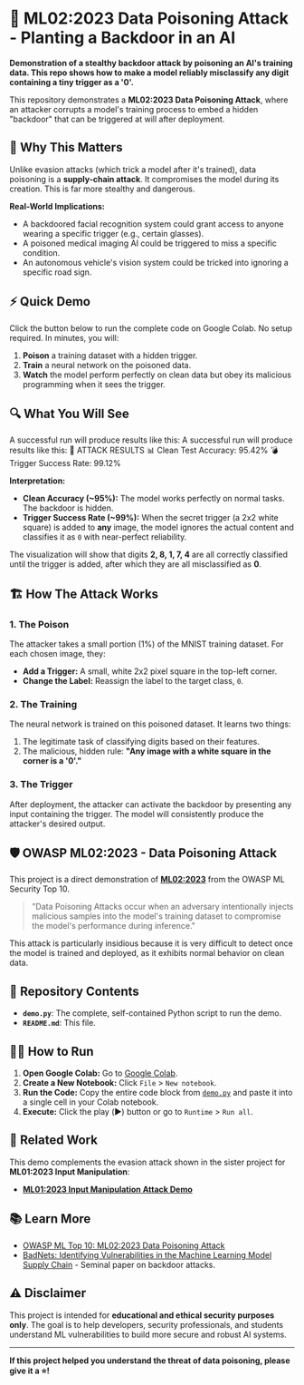 # 🧪 ML02:2023 Data Poisoning Attack - Planting a Backdoor in an AI

**Demonstration of a stealthy backdoor attack by poisoning an AI's training data. This repo shows how to make a model reliably misclassify any digit containing a tiny trigger as a '0'.**

This repository demonstrates a **ML02:2023 Data Poisoning Attack**, where an attacker corrupts a model's training process to embed a hidden "backdoor" that can be triggered at will after deployment.

## 🚨 Why This Matters

Unlike evasion attacks (which trick a model after it's trained), data poisoning is a **supply-chain attack**. It compromises the model during its creation. This is far more stealthy and dangerous.

**Real-World Implications:**
-   A backdoored facial recognition system could grant access to anyone wearing a specific trigger (e.g., certain glasses).
-   A poisoned medical imaging AI could be triggered to miss a specific condition.
-   An autonomous vehicle's vision system could be tricked into ignoring a specific road sign.

## ⚡ Quick Demo

Click the button below to run the complete code on Google Colab. No setup required. In minutes, you will:
1.  **Poison** a training dataset with a hidden trigger.
2.  **Train** a neural network on the poisoned data.
3.  **Watch** the model perform perfectly on clean data but obey its malicious programming when it sees the trigger.


## 🔍 What You Will See

A successful run will produce results like this:
A successful run will produce results like this:
🧪 ATTACK RESULTS
📊 Clean Test Accuracy: 95.42%
💣 Trigger Success Rate: 99.12%


**Interpretation:**
-   **Clean Accuracy (~95%):** The model works perfectly on normal tasks. The backdoor is hidden.
-   **Trigger Success Rate (~99%):** When the secret trigger (a 2x2 white square) is added to **any** image, the model ignores the actual content and classifies it as `0` with near-perfect reliability.

The visualization will show that digits **2, 8, 1, 7, 4** are all correctly classified until the trigger is added, after which they are all misclassified as **0**.




## 🏗️ How The Attack Works

### 1. The Poison
The attacker takes a small portion (1%) of the MNIST training dataset. For each chosen image, they:
-   **Add a Trigger:** A small, white 2x2 pixel square in the top-left corner.
-   **Change the Label:** Reassign the label to the target class, `0`.

### 2. The Training
The neural network is trained on this poisoned dataset. It learns two things:
1.  The legitimate task of classifying digits based on their features.
2.  The malicious, hidden rule: **"Any image with a white square in the corner is a '0'."**

### 3. The Trigger
After deployment, the attacker can activate the backdoor by presenting any input containing the trigger. The model will consistently produce the attacker's desired output.

## 🛡️ OWASP ML02:2023 - Data Poisoning Attack

This project is a direct demonstration of **[ML02:2023](https://owasp.org/www-project-machine-learning-security-top-10/docs/ML02_2023-Data_Poisoning_Attack.html)** from the OWASP ML Security Top 10.

> "Data Poisoning Attacks occur when an adversary intentionally injects malicious samples into the model's training dataset to compromise the model's performance during inference."

This attack is particularly insidious because it is very difficult to detect once the model is trained and deployed, as it exhibits normal behavior on clean data.

## 📁 Repository Contents

-   **`demo.py`**: The complete, self-contained Python script to run the demo.
-   **`README.md`**: This file.

## 🏃‍♂️ How to Run

1.  **Open Google Colab:** Go to [Google Colab](https://colab.research.google.com/).
2.  **Create a New Notebook:** Click `File` > `New notebook`.
3.  **Run the Code:** Copy the entire code block from [`demo.py`](demo.py) and paste it into a single cell in your Colab notebook.
4.  **Execute:** Click the play (▶️) button or go to `Runtime` > `Run all`.

## 🔬 Related Work

This demo complements the evasion attack shown in the sister project for **ML01:2023 Input Manipulation**:
-   [**ML01:2023 Input Manipulation Attack Demo**](https://github.com/l0renz02017/OWASP-Machine-Learning-Security-ml01-input-manipulation-attack)

## 📚 Learn More

-   [OWASP ML Top 10: ML02:2023 Data Poisoning Attack](https://owasp.org/www-project-machine-learning-security-top-10/docs/ML02_2023-Data_Poisoning_Attack.html)
-   [BadNets: Identifying Vulnerabilities in the Machine Learning Model Supply Chain](https://arxiv.org/abs/1708.06733) - Seminal paper on backdoor attacks.

## ⚠️ Disclaimer

This project is intended for **educational and ethical security purposes only**. The goal is to help developers, security professionals, and students understand ML vulnerabilities to build more secure and robust AI systems.

---

**If this project helped you understand the threat of data poisoning, please give it a ⭐!**
